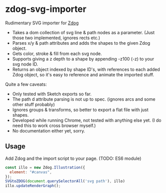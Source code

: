 # zdog-svg-importer

Rudimentary SVG importer for [Zdog](https://zzz.dog)

- Takes a dom collection of svg line & path nodes as a parameter. (Just those two implemented, ignores rects etc.)
- Parses x/y & path attributes and adds the shapes to the given Zdog object.
- Gets color, stroke & fill from each svg node.
- Supports giving a z depth to a shape by appending -z100 (-z) to your svg node ID.
- Returns an object indexed by shape ID's, with references to each added Zdog object, so it's easy to reference and animate the imported stuff.

Quite a few caveats:

- Only tested with Sketch exports so far.
- The path d attribute parsing is not up to spec. (ignores arcs and some other stuff probably)
- Ignores groups & transforms, so better to export a flat file with just shapes.
- Developed while running Chrome, not tested with anything else yet. (I do need this to work cross browser myself.)
- No documentation either yet, sorry.

## Usage

Add Zdog and the import script to your page. (TODO: ES6 module)

```js
const illo = new Zdog.Illustration({
  element: "#canvas",
});
SVGtoZDOG(document.querySelectorAll('svg path'), illo)
illo.updateRenderGraph();
```